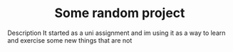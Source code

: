 <h1 align="center"> Some random project</h1>

Description
It started as a uni assignment and im using it as a way to learn and exercise some new things that are not 
